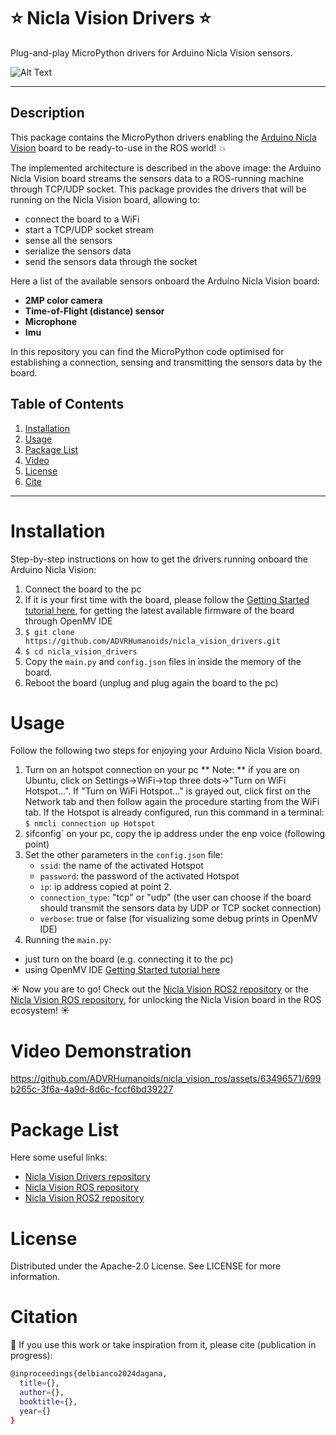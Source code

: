 # :star: Nicla Vision Drivers :star:
Plug-and-play MicroPython drivers for Arduino Nicla Vision sensors.

![Alt Text](assets/Nicla_ROSpkg_Architecture.png)

-------------------

## Description

This package contains the MicroPython drivers enabling the [Arduino Nicla Vision](https://docs.arduino.cc/hardware/nicla-vision/) board to be ready-to-use in the ROS world! :boom:

The implemented architecture is described in the above image: the Arduino Nicla Vision board streams the sensors data to a ROS-running machine through TCP/UDP socket. This package provides the drivers that will be running on the Nicla Vision board, allowing to:
- connect the board to a WiFi
- start a TCP/UDP socket stream
- sense all the sensors 
- serialize the sensors data
- send the sensors data through the socket 

Here a list of the available sensors onboard the Arduino Nicla Vision board:
- **2MP color camera** 
- **Time-of-Flight (distance) sensor**  
- **Microphone**  
- **Imu**

In this repository you can find the MicroPython code optimised for establishing a connection, sensing and transmitting the sensors data by the board.

## Table of Contents 
1. [Installation](#installation)
2. [Usage](#usage)
3. [Package List](#package-list)
4. [Video](#video-demonstration)
5. [License](#license)
6. [Cite](#citation)
   
-------------------

# Installation
Step-by-step instructions on how to get the drivers running onboard the Arduino Nicla Vision:

1. Connect the board to the pc
2. If it is your first time with the board, please follow the [Getting Started tutorial here](https://docs.arduino.cc/tutorials/nicla-vision/getting-started/), for getting the latest available firmware of the board through OpenMV IDE
3. `$ git clone https://github.com/ADVRHumanoids/nicla_vision_drivers.git`
4. `$ cd nicla_vision_drivers`
5. Copy the `main.py` and `config.json` files in ìnside the memory of the board.
6. Reboot the board (unplug and plug again the board to the pc)

# Usage 
Follow the following two steps for enjoying your Arduino Nicla Vision board.

1. Turn on an hotspot connection on your pc
   ** Note: ** if you are on Ubuntu, click on Settings->WiFi->top three dots->"Turn on WiFi Hotspot...". If "Turn on WiFi Hotspot..." is grayed out, click first on the Network tab and then follow       again the procedure starting from the WiFi tab. If the Hotspot is already configured, run this command in a terminal: `$ nmcli connection up Hotspot`
2. `$`ifconfig` on your pc, copy the ip address under the enp voice (following point)
3. Set the other parameters in the `config.json` file:
   - `ssid`: the name of the activated Hotspot
   - `password`: the password of the activated Hotspot
   - `ip`: ip address copied at point 2.
   - `connection_type`: "tcp" or "udp" (the user can choose if the board should transmit the sensors data by UDP or TCP socket connection)
   - `verbose`: true or false (for visualizing some debug prints in OpenMV IDE) 
4. Running the `main.py`:
  - just turn on the board (e.g. connecting it to the pc)
  - using OpenMV IDE [Getting Started tutorial here](https://docs.arduino.cc/tutorials/nicla-vision/getting-started/)

:sunny: Now you are to go!
Check out the [Nicla Vision ROS2 repository](https://github.com/ADVRHumanoids/nicla_vision_ros2.git) or the [Nicla Vision ROS repository](https://github.com/ADVRHumanoids/nicla_vision_ros.git), for unlocking the Nicla Vision board in the ROS ecosystem! :sunny:

# Video Demonstration

https://github.com/ADVRHumanoids/nicla_vision_ros/assets/63496571/699b265c-3f6a-4a9d-8d6c-fccf6bd39227

# Package List
Here some useful links:

- [Nicla Vision Drivers repository](https://github.com/ADVRHumanoids/nicla_vision_drivers.git)
- [Nicla Vision ROS repository](https://github.com/ADVRHumanoids/nicla_vision_ros.git)
- [Nicla Vision ROS2 repository](https://github.com/ADVRHumanoids/nicla_vision_ros2.git)

# License
Distributed under the Apache-2.0 License. See LICENSE for more information.

# Citation 
:raised_hands: If you use this work or take inspiration from it, please cite (publication in progress):
```bash
@inproceedings{delbianco2024dagana,
  title={},
  author={},
  booktitle={},
  year={}
}
```
